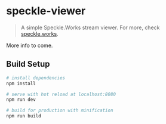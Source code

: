 # speckle-viewer

> A simple Speckle.Works stream viewer. For more, check [speckle.works](https://speckle.works).

More info to come. 

## Build Setup

``` bash
# install dependencies
npm install

# serve with hot reload at localhost:8080
npm run dev

# build for production with minification
npm run build
```
